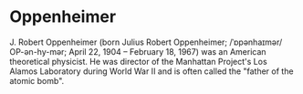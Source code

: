 # Oppenheimer
J. Robert Oppenheimer (born Julius Robert Oppenheimer; /ˈɒpənhaɪmər/ OP-ən-hy-mər; April 22, 1904 – February 18, 1967) was an American theoretical physicist. He was director of the Manhattan Project's Los Alamos Laboratory during World War II and is often called the "father of the atomic bomb".
